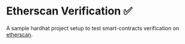 # Etherscan Verification ✅

A sample hardhat project setup to test smart-contracts verification on [etherscan](https://rinkeby.etherscan.io/).

